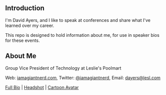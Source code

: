 Introduction
------------

I'm David Ayers, and I like to speak at conferences and share what I've learned over my career.

This repo is designed to hold information about me, for use in speaker bios for these events.

About Me
--------

Group Vice President of Technology at Leslie's Poolmart

Web: [iamagiantnerd.com](http://iamagiantnerd.com), Twitter: [@iamagiantnerd](https://twitter.com/iamagiantnerd), Email: dayers@lesl.com

[Full Bio](bio.md) | [Headshot](pics/david-headshot.png) | [Cartoon Avatar](pics/woohoo_cartoon.png)
